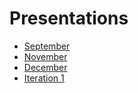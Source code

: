 # Presentations
* [September](https://github.com/kdesimini/Bus-Shuttle-Log-Collection-System/blob/master/Presentations/Files/Presentation1.pptx)
* [November](https://github.com/kdesimini/Bus-Shuttle-Log-Collection-System/blob/master/Presentations/Files/Presentation_Nov.pptx)
* [December](https://github.com/kdesimini/Bus-Shuttle-Log-Collection-System/blob/master/Presentations/Files/planningpresentation.pptx)
* [Iteration 1](https://github.com/kdesimini/Bus-Shuttle-Log-Collection-System/blob/master/Presentations/Files/Iteration1Presentation.pdf)


